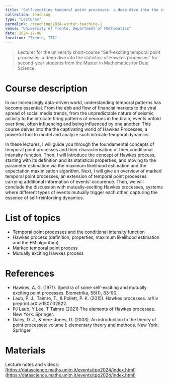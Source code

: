 ```yaml
---
title: "Self-exciting temporal point processes: a deep dive into the statistics of Hawkes processes"
collection: teaching
type: "Lectures"
permalink: /teaching/2024-winter-teaching-1
venue: "University of Trento, Department of Mathematics"
date: 2024-12-06
location: "Trento, ITA"
---
```


> Lecturer for the university short-course “Self-exciting temporal point processes: a deep dive into the statistics of Hawkes processes” for second-year students from the Master in Mathematics for Data Science.


Course description
======
In our increasingly data-driven world, understanding temporal patterns has become essential. From the ebb and flow of financial markets to the viral spread of social media trends, from the unpredictable nature of seismic activity to the intricate firing patterns of neurons in the brain, events unfold over time, often influencing and being influenced by one another. This course delves into the the captivating world of Hawkes Processes, a powerful tool to model and analyze such intricate temporal dynamics.

In these lectures, I will guide you through the foundamental concepts of temporal point processes and their characterisation of their conditional intensity function. Then, I will introduce the concept of Hawkes process, starting with its definition and its statistical properties, and moving to the parameter estimation via the maximum likelihood estimation and the expectation maximisation algorithm. Next, I will give an overview of marked temporal point processes, an extension of temporal point processes carrying additional information of events’ occurence. Then, we will conclude the discussion with mutually-exciting Hawkes processes, systems where different types of events mutually trigger each other, capturing the essence of self-reinforcing dynamics.

List of topics
======
* Temporal point processes and the conditional intensity function
* Hawkes process (definition, properties, maximum likelihood estimation and the EM algorithm)
* Marked temporal point process
* Mutually exciting Hawkes process

References
======
* Hawkes, A. G. (1971). Spectra of some self-exciting and mutually exciting point processes. Biometrika, 58(1), 83-90.
* Laub, P. J., Taimre, T., & Pollett, P. K. (2015). Hawkes processes. arXiv preprint arXiv:1507.02822.
* PJ Laub, Y Lee, T Taimre (2021) The elements of Hawkes processes. New York: Springer.
* Daley, D. J., & Vere-Jones, D. (2003). An introduction to the theory of point processes: volume I: elementary theory and methods. New York: Springer.

Materials
======
Lecture notes and videos: [https://datascience.maths.unitn.it/events/tpp2024/index.html](https://datascience.maths.unitn.it/events/tpp2024/index.html)